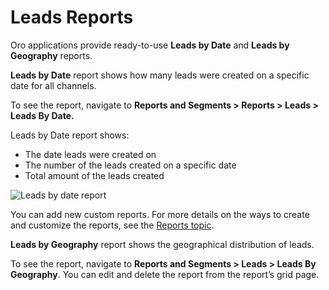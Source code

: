 <a id="doc-leads-reports"></a>

# Leads Reports

Oro applications provide ready-to-use **Leads by Date** and **Leads by Geography** reports.

**Leads by Date** report shows how many leads were created on a specific date for all channels.

To see the report, navigate to **Reports and Segments > Reports > Leads > Leads By Date.**

Leads by Date report shows:

- The date leads were created on
- The number of the leads created on a specific date
- Total amount of the leads created

![Leads by date report](user/img/sales/leads/leads_by_date.png)

You can add new custom reports. For more details on the ways to create and customize the reports, see the [Reports topic](index.md#user-guide-reports).

**Leads by Geography** report shows the geographical distribution of leads.

To see the report, navigate to **Reports and Segments > Leads > Leads By Geography**. You can edit and delete the report from the report’s grid page.
